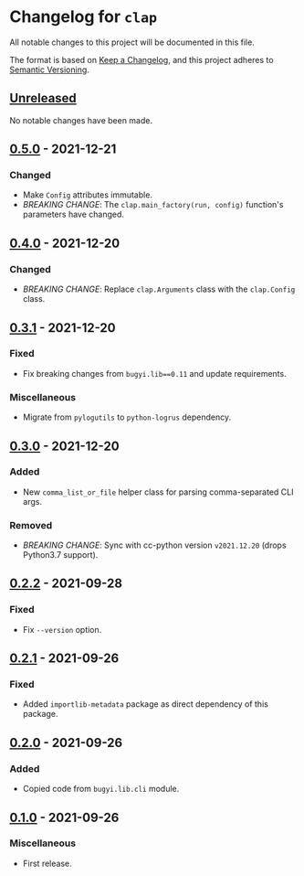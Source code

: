 # Changelog for `clap`

All notable changes to this project will be documented in this file.

The format is based on [Keep a Changelog], and this project adheres to
[Semantic Versioning].

[Keep a Changelog]: https://keepachangelog.com/en/1.0.0/
[Semantic Versioning]: https://semver.org/


## [Unreleased](https://github.com/bbugyi200/clap/compare/0.5.0...HEAD)

No notable changes have been made.


## [0.5.0](https://github.com/bbugyi200/clap/compare/0.4.0...0.5.0) - 2021-12-21

### Changed

* Make `Config` attributes immutable.
* *BREAKING CHANGE*: The `clap.main_factory(run, config)` function's parameters have changed.


## [0.4.0](https://github.com/bbugyi200/clap/compare/0.3.1...0.4.0) - 2021-12-20

### Changed

* *BREAKING CHANGE*: Replace `clap.Arguments` class with the `clap.Config` class.


## [0.3.1](https://github.com/bbugyi200/clap/compare/0.3.0...0.3.1) - 2021-12-20

### Fixed

* Fix breaking changes from `bugyi.lib==0.11` and update requirements.

### Miscellaneous

* Migrate from `pylogutils` to `python-logrus` dependency.


## [0.3.0](https://github.com/bbugyi200/clap/compare/0.2.2...0.3.0) - 2021-12-20

### Added

* New `comma_list_or_file` helper class for parsing comma-separated CLI args.

### Removed

* *BREAKING CHANGE*: Sync with cc-python version `v2021.12.20` (drops Python3.7 support).


## [0.2.2](https://github.com/bbugyi200/clap/compare/0.2.1...0.2.2) - 2021-09-28

### Fixed

* Fix `--version` option.


## [0.2.1](https://github.com/bbugyi200/clap/compare/0.2.0...0.2.1) - 2021-09-26

### Fixed

* Added `importlib-metadata` package as direct dependency of this package.


## [0.2.0](https://github.com/bbugyi200/clap/compare/0.1.0...0.2.0) - 2021-09-26

### Added

* Copied code from `bugyi.lib.cli` module.


## [0.1.0](https://github.com/bbugyi200/clap/releases/tag/0.1.0) - 2021-09-26

### Miscellaneous

* First release.
